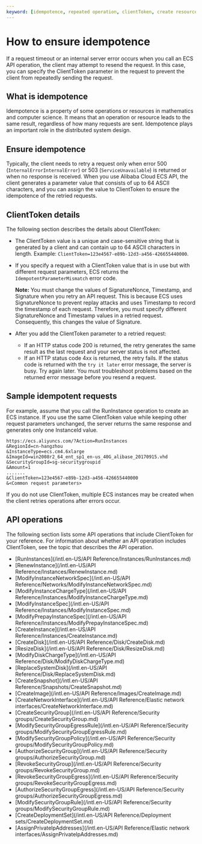 ```yaml
---
keyword: [idempotence, repeated operation, clientToken, create resources]
---
```


# How to ensure idempotence

If a request timeout or an internal server error occurs when you call an ECS API operation, the client may attempt to resend the request. In this case, you can specify the ClientToken parameter in the request to prevent the client from repeatedly sending the request.

## What is idempotence

Idempotence is a property of some operations or resources in mathematics and computer science. It means that an operation or resource leads to the same result, regardless of how many requests are sent. Idempotence plays an important role in the distributed system design.

## Ensure idempotence

Typically, the client needs to retry a request only when error 500 \(`InternalErrorInternalError`\) or 503 \(`ServiceUnavailable`\) is returned or when no response is received. When you use Alibaba Cloud ECS API, the client generates a parameter value that consists of up to 64 ASCII characters, and you can assign the value to ClientToken to ensure the idempotence of the retried requests.

## ClientToken details

The following section describes the details about ClientToken:

-   The ClientToken value is a unique and case-sensitive string that is generated by a client and can contain up to 64 ASCII characters in length. Example: `ClientToken=123e4567-e89b-12d3-a456-426655440000`.
-   If you specify a request with a ClientToken value that is in use but with different request parameters, ECS returns the `IdempotentParameterMismatch` error code.

    **Note:** You must change the values of SignatureNonce, Timestamp, and Signature when you retry an API request. This is because ECS uses SignatureNonce to prevent replay attacks and uses Timestamp to record the timestamp of each request. Therefore, you must specify different SignatureNonce and Timestamp values in a retried request. Consequently, this changes the value of Signature.

-   After you add the ClientToken parameter to a retried request:
    -   If an HTTP status code 200 is returned, the retry generates the same result as the last request and your server status is not affected.
    -   If an HTTP status code 4xx is returned, the retry fails. If the status code is returned with the `try it later` error message, the server is busy. Try again later. You must troubleshoot problems based on the returned error message before you resend a request.

## Sample idempotent requests

For example, assume that you call the RunInstance operation to create an ECS instance. If you use the same ClientToken value while keeping other request parameters unchanged, the server returns the same response and generates only one InstanceId value.

```
https://ecs.aliyuncs.com/?Action=RunInstances
&RegionId=cn-hangzhou
&InstanceType=ecs.cm4.6xlarge
&ImageId=win2008r2_64_ent_sp1_en-us_40G_alibase_20170915.vhd
&SecurityGroupId=sg-securitygroupid
&Amount=1
.......
&ClientToken=123e4567-e89b-12d3-a456-426655440000
&<Common request parameters>
```

If you do not use ClientToken, multiple ECS instances may be created when the client retries operations after errors occur.

## API operations

The following section lists some API operations that include ClientToken for your reference. For information about whether an API operation includes ClientToken, see the topic that describes the API operation.

-   [RunInstances](/intl.en-US/API Reference/Instances/RunInstances.md)
-   [RenewInstance](/intl.en-US/API Reference/Instances/RenewInstance.md)
-   [ModifyInstanceNetworkSpec](/intl.en-US/API Reference/Networks/ModifyInstanceNetworkSpec.md)
-   [ModifyInstanceChargeType](/intl.en-US/API Reference/Instances/ModifyInstanceChargeType.md)
-   [ModifyInstanceSpec](/intl.en-US/API Reference/Instances/ModifyInstanceSpec.md)
-   [ModifyPrepayInstanceSpec](/intl.en-US/API Reference/Instances/ModifyPrepayInstanceSpec.md)
-   [CreateInstance](/intl.en-US/API Reference/Instances/CreateInstance.md)
-   [CreateDisk](/intl.en-US/API Reference/Disk/CreateDisk.md)
-   [ResizeDisk](/intl.en-US/API Reference/Disk/ResizeDisk.md)
-   [ModifyDiskChargeType](/intl.en-US/API Reference/Disk/ModifyDiskChargeType.md)
-   [ReplaceSystemDisk](/intl.en-US/API Reference/Disk/ReplaceSystemDisk.md)
-   [CreateSnapshot](/intl.en-US/API Reference/Snapshots/CreateSnapshot.md)
-   [CreateImage](/intl.en-US/API Reference/Images/CreateImage.md)
-   [CreateNetworkInterface](/intl.en-US/API Reference/Elastic network interfaces/CreateNetworkInterface.md)
-   [CreateSecurityGroup](/intl.en-US/API Reference/Security groups/CreateSecurityGroup.md)
-   [ModifySecurityGroupEgressRule](/intl.en-US/API Reference/Security groups/ModifySecurityGroupEgressRule.md)
-   [ModifySecurityGroupPolicy](/intl.en-US/API Reference/Security groups/ModifySecurityGroupPolicy.md)
-   [AuthorizeSecurityGroup](/intl.en-US/API Reference/Security groups/AuthorizeSecurityGroup.md)
-   [RevokeSecurityGroup](/intl.en-US/API Reference/Security groups/RevokeSecurityGroup.md)
-   [RevokeSecurityGroupEgress](/intl.en-US/API Reference/Security groups/RevokeSecurityGroupEgress.md)
-   [AuthorizeSecurityGroupEgress](/intl.en-US/API Reference/Security groups/AuthorizeSecurityGroupEgress.md)
-   [ModifySecurityGroupRule](/intl.en-US/API Reference/Security groups/ModifySecurityGroupRule.md)
-   [CreateDeploymentSet](/intl.en-US/API Reference/Deployment sets/CreateDeploymentSet.md)
-   [AssignPrivateIpAddresses](/intl.en-US/API Reference/Elastic network interfaces/AssignPrivateIpAddresses.md)

